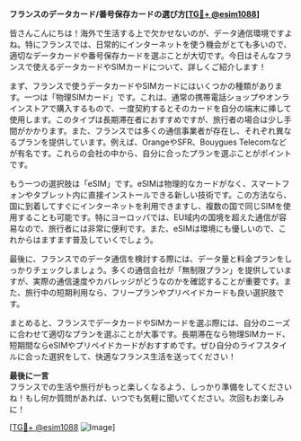 **フランスのデータカード/番号保存カードの選び方[[TG💪+ @esim1088](https://t.me/s/esim1088)]**

皆さんこんにちは！海外で生活する上で欠かせないのが、データ通信環境ですよね。特にフランスでは、日常的にインターネットを使う機会がとても多いので、適切なデータカードや番号保存カードを選ぶことが大切です。今日はそんなフランスで使えるデータカードやSIMカードについて、詳しくご紹介します！

まず、フランスで使うデータカードやSIMカードにはいくつかの種類があります。一つは「物理SIMカード」です。これは、通常の携帯電話ショップやオンラインストアで購入するもので、一度契約するとそのカードを自分の端末に挿して使用します。このタイプは長期滞在者におすすめですが、旅行者の場合は少し手間がかかります。また、フランスでは多くの通信事業者が存在し、それぞれ異なるプランを提供しています。例えば、OrangeやSFR、Bouygues Telecomなどが有名です。これらの会社の中から、自分に合ったプランを選ぶことがポイントです。

もう一つの選択肢は「eSIM」です。eSIMは物理的なカードがなく、スマートフォンやタブレット内に直接インストールできる新しい技術です。この方法なら、国に到着してすぐにインターネットを利用できますし、複数の国で同じSIMを使用することも可能です。特にヨーロッパでは、EU域内の国境を超えた通信が容易なので、旅行者には非常に便利です。また、eSIMは環境にも優しいので、これからはますます普及していくでしょう。

最後に、フランスでのデータ通信を検討する際には、データ量と料金プランをしっかりチェックしましょう。多くの通信会社が「無制限プラン」を提供していますが、実際の通信速度やカバレッジがどうなのかを確認することが重要です。また、旅行中の短期利用なら、フリープランやプリペイドカードも良い選択肢です。

まとめると、フランスでデータカードやSIMカードを選ぶ際には、自分のニーズに合わせて適切なプランを選ぶことが大事です。長期滞在なら物理SIMカード、短期間ならeSIMやプリペイドカードがおすすめです。ぜひ自分のライフスタイルに合った選択をして、快適なフランス生活を送ってください！

**最後に一言**  
フランスでの生活や旅行がもっと楽しくなるよう、しっかり準備をしてくださいね！もし何か質問があれば、いつでも気軽に聞いてください。次回もお楽しみに！

[[TG💪+ @esim1088](https://t.me/s/esim1088) ![Image](https://i.postimg.cc/Y0z9fWf4/image.png)]